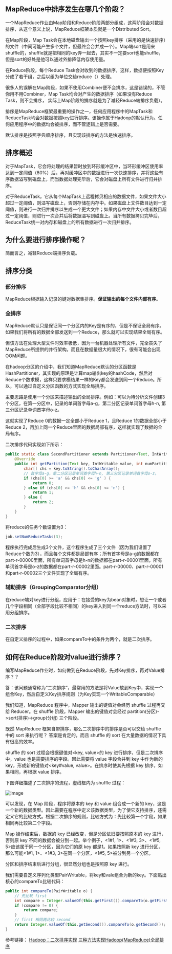 ## MapReduce中排序发生在哪几个阶段？

一个MapReduce作业由Map阶段和Reduce阶段两部分组成，这两阶段会对数据排序，从这个意义上说，MapReduce框架本质就是一个Distributed Sort。

在Map阶段，Map Task会在本地磁盘输出一个按照key排序（采用的是快速排序）的文件（中间可能产生多个文件，但最终会合并成一个）。Map端sort是用来shuffle的，shuffle就是把相同的key弄一起去，其实不一定要sort也能shuffle，但是sort的好处是他可以通过外排降低内存使用量。

在Reduce阶段，每个Reduce Task会对收到的数据排序，这样，数据便按照Key分成了若干组，之后以组为单位交给reduce（）处理。

很多人的误解在Map阶段，如果不使用Combiner便不会排序，这是错误的，不管你用不用Combiner，Map Task均会对产生的数据排序（如果没有Reduce Task，则不会排序， 实际上Map阶段的排序就是为了减轻Reduce端排序负载）。

排序是MapReduce框架最重要的操作之一，任何应用程序中的MapTask和ReduceTask均会对数据按照key进行排序。该操作属于Hadoop的默认行为。任何应用程序中的数据均会被排序，而不管逻辑上是否需要。

默认排序是按照字典顺序排序，且实现该排序的方法是快速排序。

## 排序概述

对于MapTask，它会将处理的结果暂时放到环形缓冲区中，当环形缓冲区使用率达到一定阈值（80%）后，再对缓冲区中的数据进行一次快速排序，并将这些有序数据溢写到磁盘上，而当数据处理完毕后，它会对磁盘上所有文件进行归并排序。

对于ReduceTask，它从每个MapTask上远程拷贝相应的数据文件，如果文件大小超过一定阈值，则溢写磁盘上，否则存储在内存中。如果磁盘上文件数目达到一定阈值，则进行一次归并排序以生成一个更大文件；如果内存中文件大小或者数目超过一定阈值，则进行一次合并后将数据溢写到磁盘上。当所有数据拷贝完毕后，ReduceTask统一对内存和磁盘上的所有数据进行一次归并排序。

## 为什么要进行排序操作呢？

简而言之，减轻Reduce端排序负载。


## 排序分类

### 部分排序

MapReduce根据输入记录的键对数据集排序。**保证输出的每个文件内部有序**。

### 全排序

MapReduce默认只是保证同一个分区内的Key是有序的，但是不保证全局有序。如果我们将所有的数据全部发送到一个Reduce，那么就可以实现结果全局有序。

但该方法在处理大型文件时效率极低，因为一台机器处理所有文件，完全丧失了MapReduce所提供的并行架构。而且在数据量很大的情况下，很有可能会出现OOM问题。

在hadoop分区的介绍中，我们知道MapReduce默认的分区函数是HashPartitioner，其实现的原理是计算map输出key的hashCode，然后对Reduce个数求模，这样只要求模结果一样的Key都会发送到同一个Reduce。所以，可以通过自定义分区函数的方式实现全局排序。

主要思路是使用一个分区来描述输出的全局排序。例如：可以为待分析文件创建3个分区，在第一分区中，记录的单词首字母a-g，第二分区记录单词首字母h-n, 第三分区记录单词首字母o-z。

这就实现了Reduce 0的数据一定全部小于Reduce 1，且Reduce 1的数据全部小于Reduce 2，再加上同一个Reduce里面的数据局部有序，这样就实现了数据的全局有序。

二次排序代码实现如下所示：
```java
public static class SecondPartitioner extends Partitioner<Text, IntWritable> {
    @Override
    public int getPartition(Text key, IntWritable value, int numPartitions) {
        char[] chs = key.toString().toCharArray();
        // 首字母a-g，第二分区记录单词首字母h-n, 第三分区记录单词首字母o-z。
        if (chs[0] >= 'a' && chs[0] <= 'g' ) {
            return 0;
        } else if (chs[0] >= 'h' && chs[0] <= 'n') {
            return 1;
        } else {
            return 2;
        }
    }
}
```

将reduce的任务个数设置为3：
```java
job.setNumReduceTasks(3);
```
程序执行完成后生成3个文件，这个程序生成了三个文件（因为我们设置了Reduce个数为3），而且每个文件都是局部有序；所有首字母是a-g的数据都在part-r-00000里面，所有单词首字母是h-n的数据都在part-r-00001里面，所有单词首字母是o-z的数据都在part-r-00002里面。part-r-00000、part-r-00001和part-r-00002三个文件实现了全局有序。

### 辅助排序（GroupingComparator分组）

在reduce端对key进行分组，应用于：在接受的key为bean对象时，想让一个或者几个字段相同（全部字段比较不相同）的key进入到同一个reduce方法时，可以采用分组排序。


### 二次排序

在自定义排序的过程中，如果compareTo中的条件为两个，就是二次排序。

## 如何在Reduce阶段对value进行排序？ 

编写MapReduce作业时，如何做到在Reduce阶段，先对Key排序，再对Value排序？？

答：该问题通常称为“二次排序”，最常用的方法是将Value放到Key中，实现一个组合Key，然后自定义Key排序规则（为Key实现一个WritableComparable）


我们知道，MapReduce 程序中，Mapper 输出的键值对会经历 shuffle 过程再交给 Reducer。在 shuffle 阶段，Mapper 输出的键值对会经过 partition(分区)->sort(排序)->group(分组) 三个阶段。

既然 MapReduce 框架自带排序，那么二次排序中的排序是否可以交给 shuffle 中的 sort 来执行呢？
答案是肯定的，而且 shuffle 的 sort 在大量数据的情况下具有很高的效率。

shuffle 的 sort 过程会根据键值对<key, value>的 key 进行排序，但是二次排序中，value 也是需要排序的字段。因此需要将 value 字段合并到 key 中作为新的 key，形成新的键值对<key#value, value>。在排序时使其先根据 key 排序，如果相同，再根据 value 排序。

下图详细描述了二次排序的流程，虚线框内为 shuffle 过程：

![image](https://user-images.githubusercontent.com/30204737/120892535-6a170700-c641-11eb-8963-316caf8aefc6.png)

可以发现，在 Map 阶段，程序将原本的 key 和 value 组合成一个新的 key，这是一个新的数据类型。因此需要在程序中定义该数据类型，为了使它支持排序，还需定义它的比较方式。根据二次排序的规则，比较方式为：先比较第一个字段，如果相同再比较第二个字段。

Map 操作结束后，数据的 key 已经改变，但是分区依旧要按照原本的 key 进行，否则原 key 不同的数据会被分到一起。举个例子，<1#1, 1>、<1#3, 3>、<1#5, 5>应该属于同一个分区，因为它们的原 key 都是1。如果按照新 key 进行分区，那么可能<1#1, 1>、<1#3, 3>在同一个分区，<1#5, 5>被分到另一个分区。

分区和排序结束后进行分组，很显然分组也是按照原 key 进行。

我们需要自定义序列化类型PairWritable，将key和vale组合为新的key。下面贴出核心的compareTo比较代码：
```java
public int compareTo(PairWritable o) {
    // 先比较 first
    int compare = Integer.valueOf(this.getFirst()).compareTo(o.getFirst());
    if (compare != 0) {
        return compare;
    }
    // first 相同再比较 second
    return Integer.valueOf(this.getSecond()).compareTo(o.getSecond());
}
```

参考链接：
[Hadoop：二次排序实现](https://www.jianshu.com/p/bab62802d109)
[三种方法实现Hadoop(MapReduce)全局排序](https://cloud.tencent.com/developer/article/1199755)
